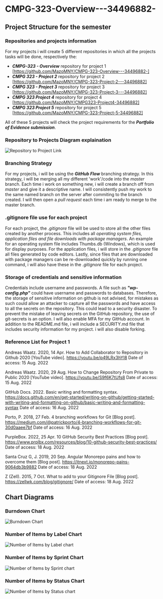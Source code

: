 # CMPG-323-Overview---34496882-

## Project Structure for the semester
### Repositories and projects information
For my projects i will create 5 different repositories in which all the projects tasks will be done, respectively the:
- _**CMPG-323 - Overview**_ repository for project 1 [https://github.com/MazoMNY/CMPG-323-Overview---34496882-]
- _**CMPG 323 - Project 2**_ repository for project 2 [https://github.com/MazoMNY/CMPG-323-Project-2---34496882]
- _**CMPG 323 - Project 3**_ repository for project 3 [https://github.com/MazoMNY/CMPG-323-Project-3---34496882]
- _**CMPG 323 Project 4**_ repository for project 4 [https://github.com/MazoMNY/CMPG323-Project4-34496882]
- _**CMPG 323 Project 5**_ repository for project 5 [https://github.com/MazoMNY/CMPG-323-Project-5-34496882]

All of these 5 projects will check the project requirements for the _**Portfolio of Evidence submission**_. 

### Repository to Projects Diagram explaination
![Repository to Project Link](https://user-images.githubusercontent.com/110614288/185367302-35a4c7c6-67ae-43d8-97c0-7eabbd58943a.png)


### Branching Strategy
For my projects, i will be using the _**GitHub Flow**_ branching strategy. In this strategy, i will be merging all my different 'work'/code into the _master_ branch. Each time i work on something new, i will create a branch off from _master_ and give it a descriptive name. I will consistently push my work to the same named branch on the server after commiting to the branch created. I will then open a _pull request_ each time i am ready to merge to the master branch. 

### .gitignore file use for each project

For each project, the _.gitignore_ file will be used to store all the other files created by another process. This includes all _operating system files, application files and file downloads with package managers_. An example for an operating system file includes Thumbs.db (Windows), which is used for display purposes. For the application files, i will store in the _.gitignore_ file all files generated by code editors. Lastly, since files that are downloaded with package managers can be re-downloaded quickly by running one command, i will also have these in the _.gitignore_ file for each project. 

### Storage of credentials and sensitive information

Credentials include username and passwords. A file such as **_"wp-config.php"_** could have username and passwords to databases. Therefore, the storage of sensitive information on github is not advised, for mistakes as such could allow an attacker to capture all the passwords and have access to all the secrets on the repository. This could lead to a security disaster. To prevent the mistake of leaving secrets on the GitHub repository, the use of git-secrets is an option. I will also enable MFA for my GitHub account. In addition to the README.md file, i will include a SECURITY.md file that includes security information for my project. i will also disable forking.

### Reference List for Project 1

Andreas Waatz. 2020, 14 Apr. How to Add Collaborator to Repository in Github 2020 [YouTube video]. https://youtu.be/p49LRx3hYI8 Date of access: 15 Aug. 2022

Andreas Waatz. 2020, 29 Aug. How to Change Repository From Private to Public 2020 [YouTube video]. https://youtu.be/S9f6K7tUfs8 Date of access: 15 Aug. 2022

GitHub Docs. 2022. Basic writing and formatting syntax. https://docs.github.com/en/get-started/writing-on-github/getting-started-with-writing-and-formatting-on-github/basic-writing-and-formatting-syntax Date of access: 16 Aug. 2022

Porto, P. 2018, 27 Feb. 4 branching workflows for Git [Blog post]. https://medium.com/@patrickporto/4-branching-workflows-for-git-30d0aaee7bf Date of access: 16 Aug. 2022

PurpleBox. 2022, 25 Apr. 10 GitHub Security Best Practices [Blog post]. https://www.prplbx.com/resources/blog/10-github-security-best-practices/ Date of access: 18 Aug. 2022

Santa Cruz G, J. 2019, 20 Sep. Angular Monorepo pains and how to overcome them [Blog post]. https://itnext.io/monorepo-pains-9064db3b9882 Date of access: 18 Aug. 2022

Z (Zell). 2015, 7 Oct. What to add to your Gitignore File [Blog post]. https://zellwk.com/blog/gitignore/ Date of access: 18 Aug. 2022

## Chart Diagrams
### Burndown Chart
![Burndown Chart](https://user-images.githubusercontent.com/110614288/188154056-4e992ab5-fff8-45e9-8918-b5434d088c21.jpg)

### Number of Items by Label Chart
![Number of Items by Label chart](https://user-images.githubusercontent.com/110614288/188154173-0843acf0-0b41-4952-98cc-bcfa2700061e.jpg)

### Number of Items by Sprint Chart
![Number of Items by Sprint chart](https://user-images.githubusercontent.com/110614288/188154267-e8be5ec0-190d-4508-a603-f120f83216e8.jpg)

### Number of Items by Status Chart
![Number of Items by Status chart](https://user-images.githubusercontent.com/110614288/188154352-1211364b-cdb3-4c13-a3ec-dad98f3402d4.jpg)

